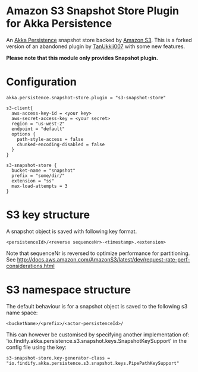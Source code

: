 # Amazon S3 Snapshot Store Plugin for Akka Persistence

An [Akka Persistence](http://doc.akka.io/docs/akka/2.4.17/scala/persistence.html) snapshot store backed by
[Amazon S3](https://aws.amazon.com/s3/). This is a forked version of an abandoned plugin by 
[TanUkkii007](https://github.com/TanUkkii007) with some new features.

**Please note that this module only provides Snapshot plugin.**


# Configuration

```
akka.persistence.snapshot-store.plugin = "s3-snapshot-store"

s3-client{
  aws-access-key-id = <your key>
  aws-secret-access-key = <your secret>
  region = "us-west-2"
  endpoint = "default"
  options {
    path-style-access = false
    chunked-encoding-disabled = false
  }
}

s3-snapshot-store {
  bucket-name = "snapshot"
  prefix = "some/dir/" 
  extension = "ss"
  max-load-attempts = 3
}
```

# S3 key structure

A snapshot object is saved with following key format.

```
<persistenceId>/<reverse sequenceNr>-<timestamp>.<extension>
```

Note that sequenceNr is reversed to optimize performance for partitioning. See http://docs.aws.amazon.com/AmazonS3/latest/dev/request-rate-perf-considerations.html

# S3 namespace structure

The default behaviour is for a snapshot object is saved to the following s3 name space:
```
<bucketName>/<prefix>/<actor-persistenceId>/
```
This can however be customised by specifying another implementation of: 'io.findify.akka.persistence.s3.snapshot.keys.SnapshotKeySupport'
in the config file using the key:

```
s3-snapshot-store.key-generator-class = "io.findify.akka.persistence.s3.snapshot.keys.PipePathKeySupport"
```
